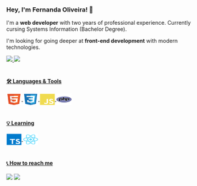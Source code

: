 
### Hey, I'm Fernanda Oliveira! 👋

I'm a **web developer** with two years of professional experience. Currently
cursing Systems Information (Bachelor Degree).

I'm looking for going deeper at **front-end development** with modern technologies.

<div>
	<a href="https://github.com/fernandaorms">
	<img height="180em" src="https://github-readme-stats.vercel.app/api?username=fernandaorms&show_icons=true&include_all_commits=true&count_private=true"/>
	<img height="180em" src="https://github-readme-stats.vercel.app/api/top-langs/?username=fernandaorms&layout=compact&langs_count=7"/>
</div>

#

#### 🛠️ Languages & Tools

<div style="display: inline_block">
	<img align="center" alt="HTML" height="30" width="40" src="https://raw.githubusercontent.com/devicons/devicon/master/icons/html5/html5-original.svg">
	<img align="center" alt="CSS" height="30" width="40" src="https://raw.githubusercontent.com/devicons/devicon/master/icons/css3/css3-original.svg">
	<img align="center" alt="Js" height="30" width="40" src="https://raw.githubusercontent.com/devicons/devicon/master/icons/javascript/javascript-plain.svg">
	<img align="center" alt="PHP" height="30" width="40" src="https://raw.githubusercontent.com/devicons/devicon/master/icons/php/php-original.svg">
</div>

#

#### 💡 Learning
<div style="display: inline_block">
	 <img align="center" alt="Ts" height="30" width="40" src="https://raw.githubusercontent.com/devicons/devicon/master/icons/typescript/typescript-plain.svg">
	<img align="center" alt="React" height="30" width="40" src="https://raw.githubusercontent.com/devicons/devicon/master/icons/react/react-original.svg">
</div>

 #

#### 📞 How to reach me

<div style="display: inline_block">
	<a href = "mailto:fernandaoliveira.rms@gmail.com"><img src="https://img.shields.io/badge/-Email-%23333?style=for-the-badge&logo=gmail&logoColor=white" target="_blank"></a>
	<a href="https://www.linkedin.com/in/fernandaorms/" target="_blank"><img src="https://img.shields.io/badge/-LinkedIn-%230077B5?style=for-the-badge&logo=linkedin&logoColor=white"></a> 
</div>


<!--
**fernandaorms/fernandaorms** is a ✨ _special_ ✨ repository because its `README.md` (this file) appears on your GitHub profile.

Here are some ideas to get you started:

- 🔭 I’m currently working on ...
- 🌱 I’m currently learning ...
- 👯 I’m looking to collaborate on ...
- 🤔 I’m looking for help with ...
- 💬 Ask me about ...
- 📫 How to reach me: ...
- 😄 Pronouns: ...
- ⚡ Fun fact: ...
-->
